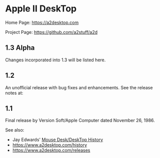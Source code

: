 # Apple II DeskTop

Home Page: https://a2desktop.com

Project Page: https://github.com/a2stuff/a2d

## 1.3 Alpha

Changes incorporated into 1.3 will be listed here.

## 1.2

An unofficial release with bug fixes and enhancements. See the release notes at:

## 1.1

Final release by Version Soft/Apple Computer dated November 26, 1986.

See also:

* Jay Edwards' [Mouse Desk/DeskTop History](https://mirrors.apple2.org.za/ground.icaen.uiowa.edu/MiscInfo/Misc/mousedesk.info)
* https://www.a2desktop.com/history
* https://www.a2desktop.com/releases
